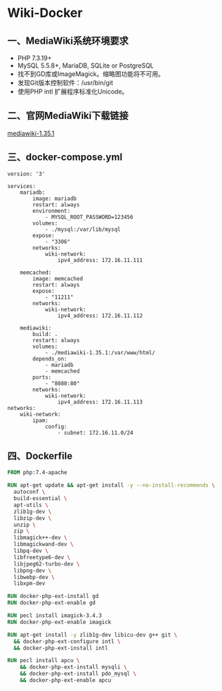 # Wiki-Docker
## 一、MediaWiki系统环境要求
- PHP 7.3.19+
- MySQL 5.5.8+, MariaDB, SQLite or PostgreSQL
- 找不到GD库或ImageMagick。缩略图功能将不可用。
- 发现Git版本控制软件：/usr/bin/git
- 使用PHP intl 扩展程序标准化Unicode。

## 二、官网MediaWiki下载链接
[mediawiki-1.35.1](https://releases.wikimedia.org/mediawiki/1.35/mediawiki-1.35.1.zip)

## 三、docker-compose.yml
```docker-compose
version: '3'

services:
    mariadb:
        image: mariadb
        restart: always
        environment:
            - MYSQL_ROOT_PASSWORD=123456
        volumes:
            - ./mysql:/var/lib/mysql
        expose:
            - "3306"
        networks:
            wiki-network:
                ipv4_address: 172.16.11.111

    memcached:
        image: memcached
        restart: always
        expose:
            - "11211"
        networks:
            wiki-network:
                ipv4_address: 172.16.11.112
        
    mediawiki:
        build: .
        restart: always
        volumes:
            - ./mediawiki-1.35.1:/var/www/html/
        depends_on:
            - mariadb
            - memcached
        ports:
            - "8080:80"
        networks:
            wiki-network:
                ipv4_address: 172.16.11.113
networks:
    wiki-network:
        ipam:
            config:
                - subnet: 172.16.11.0/24
```
## 四、Dockerfile
```Dockerfile
FROM php:7.4-apache

RUN apt-get update && apt-get install -y --no-install-recommends \
  autoconf \
  build-essential \
  apt-utils \
  zlib1g-dev \
  libzip-dev \
  unzip \
  zip \
  libmagick++-dev \
  libmagickwand-dev \
  libpq-dev \
  libfreetype6-dev \
  libjpeg62-turbo-dev \
  libpng-dev \
  libwebp-dev \ 
  libxpm-dev 

RUN docker-php-ext-install gd 
RUN docker-php-ext-enable gd

RUN pecl install imagick-3.4.3
RUN docker-php-ext-enable imagick

RUN apt-get install -y zlib1g-dev libicu-dev g++ git \
  && docker-php-ext-configure intl \
  && docker-php-ext-install intl 

RUN pecl install apcu \
	&& docker-php-ext-install mysqli \
	&& docker-php-ext-install pdo_mysql \
	&& docker-php-ext-enable apcu	
```


